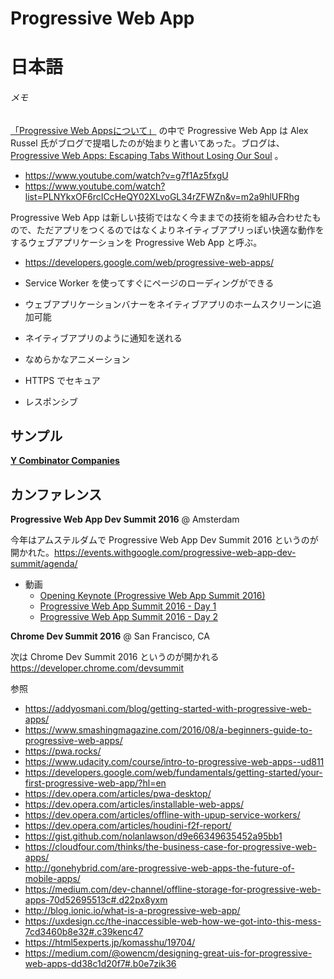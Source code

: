 # Progressive Web App

# 日本語

###### メモ

[「Progressive Web Appsについて」](http://sisidovski.hatenablog.com/entry/2015/12/04/120633) の中で Progressive Web App は Alex Russel 氏がブログで提唱したのが始まりと書いてあった。ブログは、[Progressive Web Apps:
Escaping Tabs Without Losing Our Soul](https://medium.com/@slightlylate/progressive-apps-escaping-tabs-without-losing-our-soul-3b93a8561955#.jahreig0d) 。

* https://www.youtube.com/watch?v=g7f1Az5fxgU
* https://www.youtube.com/watch?list=PLNYkxOF6rcICcHeQY02XLvoGL34rZFWZn&v=m2a9hlUFRhg

Progressive Web App は新しい技術ではなく今ままでの技術を組み合わせたもので、ただアプリをつくるのではなくよりネイティブアプリっぽい快適な動作をするウェブアプリケーションを Progressive Web App と呼ぶ。

* https://developers.google.com/web/progressive-web-apps/

* Service Worker を使ってすぐにページのローディングができる
* ウェブアプリケーションバナーをネイティブアプリのホームスクリーンに追加可能
* ネイティブアプリのように通知を送れる
* なめらかなアニメーション
* HTTPS でセキュア
* レスポンシブ


## サンプル

**[Y Combinator Companies](http://www.ycombinator.com/companies/)**




## カンファレンス

**Progressive Web App Dev Summit 2016** @ Amsterdam

今年はアムステルダムで Progressive Web App Dev Summit 2016 というのが開かれた。https://events.withgoogle.com/progressive-web-app-dev-summit/agenda/

* 動画
  * [Opening Keynote (Progressive Web App Summit 2016)](https://www.youtube.com/watch?v=9Jef9IluQw0)  
  * [Progressive Web App Summit 2016 - Day 1](https://www.youtube.com/watch?v=oujlrIZkyYY)
  * [Progressive Web App Summit 2016 - Day 2](https://www.youtube.com/watch?v=TXYP50WuFiw)

**Chrome Dev Summit 2016** @ San Francisco, CA

次は Chrome Dev Summit 2016 というのが開かれる https://developer.chrome.com/devsummit


参照  

* https://addyosmani.com/blog/getting-started-with-progressive-web-apps/
* https://www.smashingmagazine.com/2016/08/a-beginners-guide-to-progressive-web-apps/
* https://pwa.rocks/
* https://www.udacity.com/course/intro-to-progressive-web-apps--ud811
* https://developers.google.com/web/fundamentals/getting-started/your-first-progressive-web-app/?hl=en
* https://dev.opera.com/articles/pwa-desktop/
* https://dev.opera.com/articles/installable-web-apps/
* https://dev.opera.com/articles/offline-with-upup-service-workers/
* https://dev.opera.com/articles/houdini-f2f-report/
* https://gist.github.com/nolanlawson/d9e66349635452a95bb1
* https://cloudfour.com/thinks/the-business-case-for-progressive-web-apps/
* http://gonehybrid.com/are-progressive-web-apps-the-future-of-mobile-apps/
* https://medium.com/dev-channel/offline-storage-for-progressive-web-apps-70d52695513c#.d22px8yxm
* http://blog.ionic.io/what-is-a-progressive-web-app/
* https://uxdesign.cc/the-inaccessible-web-how-we-got-into-this-mess-7cd3460b8e32#.c39kenc47
* https://html5experts.jp/komasshu/19704/
* https://medium.com/@owencm/designing-great-uis-for-progressive-web-apps-dd38c1d20f7#.b0e7zik36
